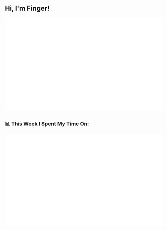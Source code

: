 <h2> Hi, I'm Finger!</h2>

<img align="right" src="https://raw.githubusercontent.com/spianmo/github-stats/master/generated/overview.svg#gh-light-mode-only">

<!-- <img align="right" height="160em" src="https://github-readme-stats-eight-theta.vercel.app/api/top-langs/?username=spianmo&layout=compact&langs_count=8&theme=algolia"/>	 -->
	
```go
package main

type Me struct {
	Name   string
	Job    string
	Code   string
	Skills string
}

func main() {
	me := &Me{
		Name:   "Finger",
		Job:    "Client-side Engineer",
		Code:   "Java, Kotlin, C#, Rust and C++ and Others",
		Skills: "Android, Security, Cross-platform client, NLP, CV, ASR ^o^",
	}
	_ = me
}
```


<h3>📊 This Week I Spent My Time On:</h3>
<img align='right' src="https://raw.githubusercontent.com/spianmo/github-stats/master/generated/languages.svg#gh-light-mode-only">

<!--START_SECTION:waka-->

```txt
Kotlin                 11 hrs 44 mins  ██████████▓░░░░░░░░░░░░░░   42.51 %
C++                    5 hrs 15 mins   ████▓░░░░░░░░░░░░░░░░░░░░   19.03 %
Java                   3 hrs 14 mins   ███░░░░░░░░░░░░░░░░░░░░░░   11.74 %
ObjectiveC             2 hrs 18 mins   ██░░░░░░░░░░░░░░░░░░░░░░░   08.36 %
XML                    1 hr 47 mins    █▓░░░░░░░░░░░░░░░░░░░░░░░   06.51 %
```

<!--END_SECTION:waka-->
